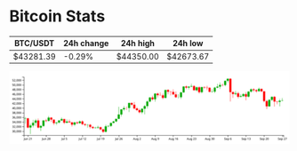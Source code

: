 # Bitcoin Stats

BTC/USDT|24h change|24h high|24h low|
|---|---|---|---|
|$43281.39|-0.29%|$44350.00|$42673.67|

<img src="./chart.svg">
